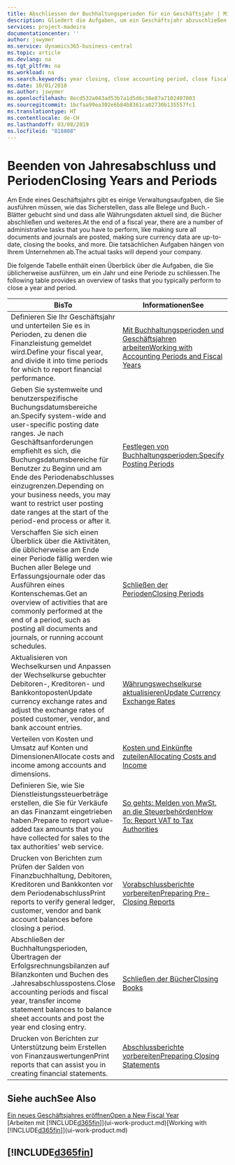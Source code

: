 ```yaml
---
title: Abschliessen der Buchhaltungsperioden für ein Geschäftsjahr | Microsoft Docs
description: Gliedert die Aufgaben, um ein Geschäftsjahr abzuschließen oder Buchhaltungsperiode, beispielsweise der Belege und die Buch.-Blätter sind vergewissernd gebucht überprüfend und Bankguthaben.
services: project-madeira
documentationcenter: ''
author: jswymer
ms.service: dynamics365-business-central
ms.topic: article
ms.devlang: na
ms.tgt_pltfrm: na
ms.workload: na
ms.search.keywords: year closing, close accounting period, close fiscal year, bank account detailed trial balance
ms.date: 10/01/2018
ms.author: jswymer
ms.openlocfilehash: 8ecd532a043ad53b7a1d5d6c38e87a7102407003
ms.sourcegitcommit: 1bcfaa99ea302e6b84b8361ca02730b135557fc1
ms.translationtype: HT
ms.contentlocale: de-CH
ms.lasthandoff: 03/08/2019
ms.locfileid: "818808"
---
```

# <a name="closing-years-and-periods"></a><span data-ttu-id="46295-103">Beenden von Jahresabschluss und Perioden</span><span class="sxs-lookup"><span data-stu-id="46295-103">Closing Years and Periods</span></span>
<span data-ttu-id="46295-104">Am Ende eines Geschäftsjahrs gibt es einige Verwaltungsaufgaben, die Sie ausführen müssen, wie das Sicherstellen, dass alle Belege und Buch.-Blätter gebucht sind und dass alle Währungsdaten aktuell sind, die Bücher abschließen und weiteres.</span><span class="sxs-lookup"><span data-stu-id="46295-104">At the end of a fiscal year, there are a number of administrative tasks that you have to perform, like making sure all documents and journals are posted, making sure currency data are up-to-date, closing the books, and more.</span></span> <span data-ttu-id="46295-105">Die tatsächlichen Aufgaben hängen von Ihrem Unternehmen ab.</span><span class="sxs-lookup"><span data-stu-id="46295-105">The actual tasks will depend your company.</span></span>

<span data-ttu-id="46295-106">Die folgende Tabelle enthält einen Überblick über die Aufgaben, die Sie üblicherweise ausführen, um ein Jahr und eine Periode zu schliessen.</span><span class="sxs-lookup"><span data-stu-id="46295-106">The following table provides an overview of tasks that you typically perform to close a year and period.</span></span>

| <span data-ttu-id="46295-107">Bis</span><span class="sxs-lookup"><span data-stu-id="46295-107">To</span></span> | <span data-ttu-id="46295-108">Informationen</span><span class="sxs-lookup"><span data-stu-id="46295-108">See</span></span> |
| --- | --- |
| <span data-ttu-id="46295-109">Definieren Sie Ihr Geschäftsjahr und unterteilen Sie es in Perioden, zu denen die Finanzleistung gemeldet wird.</span><span class="sxs-lookup"><span data-stu-id="46295-109">Define your fiscal year, and divide it into time periods for which to report financial performance.</span></span> | [<span data-ttu-id="46295-110">Mit Buchhaltungsperioden und Geschäftsjahren arbeiten</span><span class="sxs-lookup"><span data-stu-id="46295-110">Working with Accounting Periods and Fiscal Years</span></span>](finance-accounting-periods-and-fiscal-years.md)|
| <span data-ttu-id="46295-111">Geben Sie systemweite und benutzerspezifische Buchungsdatumsbereiche an.</span><span class="sxs-lookup"><span data-stu-id="46295-111">Specify system-wide and user-specific posting date ranges.</span></span> <span data-ttu-id="46295-112">Je nach Geschäftsanforderungen empfiehlt es sich, die Buchungsdatumsbereiche für Benutzer zu Beginn und am Ende des Periodenabschlusses einzugrenzen.</span><span class="sxs-lookup"><span data-stu-id="46295-112">Depending on your business needs, you may want to restrict user posting date ranges at the start of the period-end process or after it.</span></span> |[<span data-ttu-id="46295-113">Festlegen von Buchhaltungsperioden:</span><span class="sxs-lookup"><span data-stu-id="46295-113">Specify Posting Periods</span></span>](finance-how-specify-posting-periods.md) |
| <span data-ttu-id="46295-114">Verschaffen Sie sich einen Überblick über die Aktivitäten, die üblicherweise am Ende einer Periode fällig werden wie Buchen aller Belege und Erfassungsjournale oder das Ausführen eines Kontenschemas.</span><span class="sxs-lookup"><span data-stu-id="46295-114">Get an overview of activities that are commonly performed at the end of a period, such as posting all documents and journals, or running account schedules.</span></span> |[<span data-ttu-id="46295-115">Schließen der Perioden</span><span class="sxs-lookup"><span data-stu-id="46295-115">Closing Periods</span></span>](year-how-complete-period-end-processes.md) |
| <span data-ttu-id="46295-116">Aktualisieren von Wechselkursen und Anpassen der Wechselkurse gebuchter Debitoren-, Kreditoren- und Bankkontoposten</span><span class="sxs-lookup"><span data-stu-id="46295-116">Update currency exchange rates and adjust the exchange rates of posted customer, vendor, and bank account entries.</span></span> |[<span data-ttu-id="46295-117">Währungswechselkurse aktualisieren</span><span class="sxs-lookup"><span data-stu-id="46295-117">Update Currency Exchange Rates</span></span>](finance-how-update-currencies.md) |
| <span data-ttu-id="46295-118">Verteilen von Kosten und Umsatz auf Konten und Dimensionen</span><span class="sxs-lookup"><span data-stu-id="46295-118">Allocate costs and income among accounts and dimensions.</span></span> |[<span data-ttu-id="46295-119">Kosten und Einkünfte zuteilen</span><span class="sxs-lookup"><span data-stu-id="46295-119">Allocating Costs and Income</span></span>](year-allocate-costs-income.md) |
| <span data-ttu-id="46295-120">Definieren Sie, wie Sie Dienstleistungssteuerbeträge erstellen, die Sie für Verkäufe an das Finanzamt eingetrieben haben.</span><span class="sxs-lookup"><span data-stu-id="46295-120">Prepare to report value-added tax amounts that you have collected for sales to the tax authorities' web service.</span></span> |[<span data-ttu-id="46295-121">So gehts: Melden von MwSt. an die Steuerbehörden</span><span class="sxs-lookup"><span data-stu-id="46295-121">How To: Report VAT to Tax Authorities</span></span>](finance-how-report-vat.md)|
| <span data-ttu-id="46295-122">Drucken von Berichten zum Prüfen der Salden von Finanzbuchhaltung, Debitoren, Kreditoren und Bankkonten vor dem Periodenabschluss</span><span class="sxs-lookup"><span data-stu-id="46295-122">Print reports to verify general ledger, customer, vendor and bank account balances before closing a period.</span></span> |[<span data-ttu-id="46295-123">Vorabschlussberichte vorbereiten</span><span class="sxs-lookup"><span data-stu-id="46295-123">Preparing Pre-Closing Reports</span></span>](year-prepare-preclose-reports.md) |
| <span data-ttu-id="46295-124">Abschließen der Buchhaltungsperioden, Übertragen der Erfolgsrechnungsbilanzen auf Bilanzkonten und Buchen des .Jahresabschlusspostens.</span><span class="sxs-lookup"><span data-stu-id="46295-124">Close accounting periods and fiscal year, transfer income statement balances to balance sheet accounts and post the year end closing entry.</span></span> |[<span data-ttu-id="46295-125">Schließen der Bücher</span><span class="sxs-lookup"><span data-stu-id="46295-125">Closing Books</span></span>](year-close-books.md) |
| <span data-ttu-id="46295-126">Drucken von Berichten zur Unterstützung beim Erstellen von Finanzauswertungen</span><span class="sxs-lookup"><span data-stu-id="46295-126">Print reports that can assist you in creating financial statements.</span></span> |[<span data-ttu-id="46295-127">Abschlussberichte vorbereiten</span><span class="sxs-lookup"><span data-stu-id="46295-127">Preparing Closing Statements</span></span>](year-prepare-close-statement.md) |

## <a name="see-also"></a><span data-ttu-id="46295-128">Siehe auch</span><span class="sxs-lookup"><span data-stu-id="46295-128">See Also</span></span>
[<span data-ttu-id="46295-129">Ein neues Geschäftsjahres eröffnen</span><span class="sxs-lookup"><span data-stu-id="46295-129">Open a New Fiscal Year</span></span>](finance-how-open-new-fiscal-year.md)  
<span data-ttu-id="46295-130">[Arbeiten mit [!INCLUDE[d365fin](includes/d365fin_md.md)]](ui-work-product.md)</span><span class="sxs-lookup"><span data-stu-id="46295-130">[Working with [!INCLUDE[d365fin](includes/d365fin_md.md)]](ui-work-product.md)</span></span>

## [!INCLUDE[d365fin](includes/free_trial_md.md)]  
 
